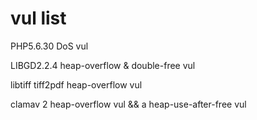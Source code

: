 vul list
========

PHP5.6.30 DoS vul

LIBGD2.2.4 heap-overflow & double-free vul

libtiff tiff2pdf heap-overflow vul

clamav 2 heap-overflow vul && a heap-use-after-free vul
